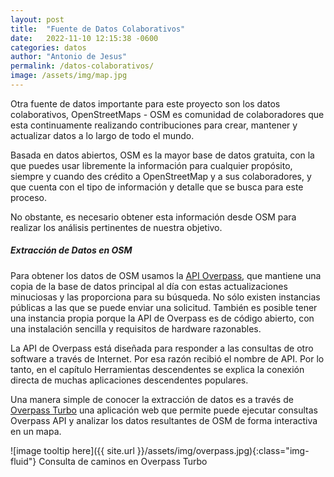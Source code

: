 ```yaml
---
layout: post
title:  "Fuente de Datos Colaborativos"
date:   2022-11-10 12:15:38 -0600
categories: datos
author: "Antonio de Jesus"
permalink: /datos-colaborativos/
image: /assets/img/map.jpg
---
```


Otra fuente de datos importante para este proyecto son los datos colaborativos, OpenStreetMaps - OSM es comunidad de colaboradores que esta continuamente realizando contribuciones para crear, mantener y actualizar datos a lo largo de todo el mundo. 

Basada en datos abiertos, OSM es la mayor base de datos gratuita, con la que puedes usar libremente la información para cualquier propósito, siempre y cuando des crédito a OpenStreetMap y a sus colaboradores, y que cuenta con el tipo de información y detalle que se busca para este proceso.

No obstante, es necesario obtener esta información desde OSM para realizar los análisis pertinentes de nuestra objetivo.

##### Extracción de Datos en OSM

Para obtener los datos de OSM usamos la [API Overpass][overpass-api], que mantiene una copia de la base de datos principal al día con estas actualizaciones minuciosas y las proporciona para su búsqueda. No sólo existen instancias públicas a las que se puede enviar una solicitud. También es posible tener una instancia propia porque la API de Overpass es de código abierto, con una instalación sencilla y requisitos de hardware razonables.

La API de Overpass está diseñada para responder a las consultas de otro software a través de Internet. Por esa razón recibió el nombre de API. Por lo tanto, en el capítulo Herramientas descendentes se explica la conexión directa de muchas aplicaciones descendentes populares.

Una manera simple de conocer la extracción de datos es a través de [Overpass Turbo][overpass-turbo] una aplicación web que permite puede ejecutar consultas Overpass API y analizar los datos resultantes de OSM de forma interactiva en un mapa.

![image tooltip here]({{ site.url }}/assets/img/overpass.jpg){:class="img-fluid"}
Consulta de caminos en Overpass Turbo


[overpass-api]: https://overpass-api.de/
[overpass-turbo]: https://overpass-turbo.eu/